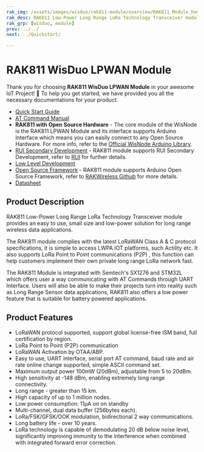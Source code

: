 ```yaml
---
rak_img: /assets/images/wisduo/rak811-module/overview/RAK811_Module_home.png
rak_desc: RAK811 Low-Power Long Range LoRa Technology Transceiver module provides an easy to use, small size, low-power solution for long range wireless data transmission.
rak_grp: [wisduo, module]
prev: ../../
next: ../Quickstart/

---
```


# RAK811 WisDuo LPWAN Module
Thank you for choosing **RAK811 WisDuo LPWAN Module** in your awesome IoT Project! 🎉 To help you get started, we have provided you all the necessary documentations for your product.

<!-- 
<rk-img
  src="/assets/images/wisduo/rak811-module/overview/nwgqobrzwanalynildkc.jpg"
  width="40%"
  caption="RAK811 WisDuo LPWAN Module"
/> -->

* [Quick Start Guide](/Product-Categories/WisDuo/RAK811-Module/Quickstart/)
* [AT Command Manual](/Product-Categories/WisDuo/RAK811-Module/AT-Command-Manual/)
* **RAK811 with Open Source Hardware** - The core module of the WisNode is the RAK811 LPWAN Module and its interface supports Arduino Interface which means you can easily connect to any Open Source Hardware. For more info, refer to the [Official WisNode Arduino Library](https://github.com/RAKWireless/WisNode-Arduino-Library).
* <a href="/RUI/" target="_blank">RUI Secondary Development</a> - RAK811 module supports RUI Secondary Development, refer to <a href="/RUI/" target="_blank">RUI</a> for further details.
* [Low Level Development](/Product-Categories/WisDuo/RAK811-Module/Low-Level-Development/)
* [Open Source Framework](https://github.com/RAKWireless/Evaluation_Boards/tree/master/RAK811) - RAK811 module supports Arduino Open Source Framework, refer to [RAKWireless Github](https://github.com/RAKWireless/Evaluation_Boards/tree/master/RAK811) for more details.
* [Datasheet](/Product-Categories/WisDuo/RAK811-Module/Datasheet/#rak811-wisduo-lpwan-module-datasheet)

## Product Description

RAK811 Low-Power Long Range LoRa Technology Transceiver module provides an easy to use, small size and low-power solution for long range wireless data applications.

The RAK811 module complies with the latest LoRaWAN Class A & C protocol specifications, it is simple to access LWPA IOT platforms, such Actility etc. It also supports LoRa Point to Point communications (P2P) , this function can help customers implement their own private long range LoRa network fast.

The RAK811 Module is integrated with Semtech's SX1276 and STM32L which offers user a way communicating with AT Commands through UART Interface. Users will also be able to make their projects turn into reality such as Long Range Sensor data applications, RAK811 also offers a low power feature that is suitable for battery powered applications.

<!-- <rk-btn
  src="../Datasheet/"
  label="View Datasheet for the RAK811 WisDuo LPWAN Module"
/>

<rk-quick-links :params="$page.frontmatter.params.qlinks1"/> -->

## Product Features

- LoRaWAN protocol supported, support global license-free ISM band, full
  certification by region.
- LoRa Point to Point (P2P) communication
- LoRaWAN Activation by OTAA/ABP.
- Easy to use, UART interface, serial port AT command, baud rate and air rate online
  change supported, simple ASCII command set.
- Maximum output power 100mW (20dBm), adjustable from 5 to 20dBm.
- High sensitivity at -148 dBm, enabling extremely long range connectivity.
- Long range - greater than 15 km.
- High capacity of up to 1 million nodes.
- Low power consumption: 11μA on on standby
- Multi-channel, dual data buffer (256bytes each).
- LoRa/FSK/GFSK/OOK modulation, bidirectional 2 way communications.
- Long battery life - over 10 years.
- LoRa technology is capable of demodulating 20 dB below noise level, significantly
  improving immunity to the interference when combined with integrated forward error
  correction.

<!-- <rk-btn
  src="https://store.rakwireless.com/products/rak811-lpwan-module"
  label="Buy a RAK811 WisDuo LPWAN Module"
  _blank
/> -->